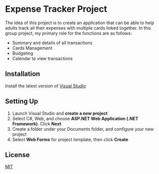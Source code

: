 # Expense Tracker Project

The idea of this project is to create an application that can be able to help adults track all their expenses with multiple cards linked together. In this group project, my primary role for the functions are as follows:

- Summary and details of all transactions
- Cards Management
- Budgeting
- Calendar to view transactions

## Installation

Install the latest version of [Visual Studio](https://visualstudio.microsoft.com/downloads/)

## Setting Up

1) Launch Visual Studio and **create a new project**
2) Select C#, Web, and choose **ASP.NET Web Application (.NET Framework)**. Click **Next**
3) Create a folder under your Documents folder, and configure your new project
4) Select **Web Forms** for project template, then click **Create**

## License
[MIT](https://choosealicense.com/licenses/mit/)
